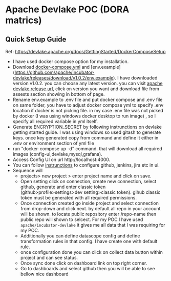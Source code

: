 # Apache Devlake POC (DORA matrics)

## Quick Setup Guide
Ref: https://devlake.apache.org/docs/GettingStarted/DockerComposeSetup
* I have used docker compose option for my installation.
* Download  [docker-compose.yml](https://github.com/apache/incubator-devlake/releases/download/v1.0.2/docker-compose.yml) and [env.example] (https://github.com/apache/incubator-devlake/releases/download/v1.0.2/env.example). I have downloaded version v1.0.2. you can choose any latest version. you can visit [apache devlake release url](https://github.com/apache/incubator-devlake/releases), click on version you want and download file from assests section showing in bottom of page.
* Rename env.example to .env file and put docker compose and .env file on same folder, you have to adjust docker compose yml to specify .env location if docker is not picking file. in my case .env file was not picked by docker (I was using windows docker desktop to run image) , so I specify all required variable in yml itself.
* Generate ENCRYPTION_SECRET by following instrunctions on devlake getting started guide. I was using windows so used gitash to generate keys. once key generated copy from command and define it either in .env or environment section of yml file
*  run "docker-compose up -d" command. that will download all required images (config-ui,devlake,mysql,grafana).
*  Access Config UI on url http://localhost:4000.
*  You can follow [instrunctions](https://devlake.apache.org/docs/Configuration/Tutorial) to configure github, jenkins, jira etc in ui.
*  Sequence will
   * projects> new project > enter project name and click on save.
   * Open setting click on connection, create new connection, select github, generate and enter classic token (github>profile>settings>dev setting>classic token). gihub classic token must be generated with all required permissions.
   *   Once connection created go inside project and select connection from drop-down and click next. by default all repo in your account will be shown. to locate public repository enter <owner>/repo-name then public repo will shown to selcect. For my POC I have used ```apache/incubator-devlake``` it gives me all data that I was requiring for my POC.
   *   Additionally you can define datascope config and define transformation rules in that config. I have create one with default rule.
   *   once configuration done you can click on collect data button within project and can see status.
   *   Once sync done click on dashboard link on top right corner.
   *   Go to dashboards and select github then you will be able to see bellow nice dashboard
